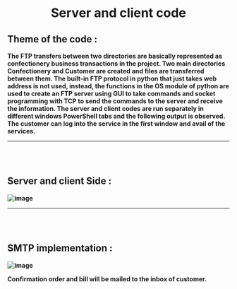 # <center><b> Server and client code 

## Theme of the code :


The FTP transfers between two directories are basically represented as confectionery
business transactions in the project. Two main directories Confectionery and Customer are 
created and files are transferred between them.
The built-in FTP protocol in python that just takes web address is not used, instead, the 
functions in the OS module of python are used to create an FTP server using GUI to take 
commands and socket programming with TCP to send the commands to the server and receive 
the information.
The server and client codes are run separately in different windows PowerShell tabs and the 
following output is observed. The customer can log into the service in the first window and 
avail of the services.


<hr>


<br><br>

## Server and client Side :
![image](https://github.com/jeelan-ds786/CHOCOLATE-BUSINESS-STIMULATION/assets/97782415/948fa469-6b47-4b21-80cd-3f1ec3747513)


<hr> 


<br><br>

## SMTP implementation  :

![image](https://github.com/jeelan-ds786/CHOCOLATE-BUSINESS-STIMULATION/assets/97782415/681df5bd-f73c-4dff-8d04-4636dc73e45a)


Confirmation order and bill will be mailed to the inbox of customer.




